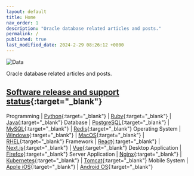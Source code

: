 ```yaml
---
layout: default
title: Home
nav_order: 1
description: "Oracle database related articles and posts."
permalink: /
published: true
last_modified_date: 2024-2-29 08:26:12 +0800
---
```


![Data](</oracle/assets/images/Data analysis-pana.svg> "Hero")

Oracle database related articles and posts.

## [Software release and support status](https://endoflife.date/){:target="_blank"}

Programming           | [Python](https://endoflife.date/python){:target="_blank"} | [Ruby](https://endoflife.date/ruby){:target="_blank"} | [Java](https://endoflife.date/java){:target="_blank"} 
Database              | [PostgreSQL](https://endoflife.date/postgresql){:target="_blank"} | [MySQL](https://endoflife.date/mysql){:target="_blank"} | [Redis](https://endoflife.date/redis){:target="_blank"} 
Operating System      | [Windows](https://endoflife.date/windows){:target="_blank"} | [MacOS](https://endoflife.date/macos){:target="_blank"} | [RHEL](https://endoflife.date/rhel){:target="_blank"} 
Framework             | [React](https://endoflife.date/react){:target="_blank"} | [Next.js](https://endoflife.date/nextjs){:target="_blank"} | [Vue](https://endoflife.date/vue){:target="_blank"}
Desktop Application   | [Firefox](https://endoflife.date/firefox){:target="_blank"} 
Server Application    | [Nginx](https://endoflife.date/nginx){:target="_blank"} | [Kubernetes](https://endoflife.date/k8s){:target="_blank"} | [Tomcat](https://endoflife.date/tomcat){:target="_blank"} 
Mobile System         | [Apple iOS](https://endoflife.date/ios){:target="_blank"} | [Android OS](https://endoflife.date/android){:target="_blank"} 
